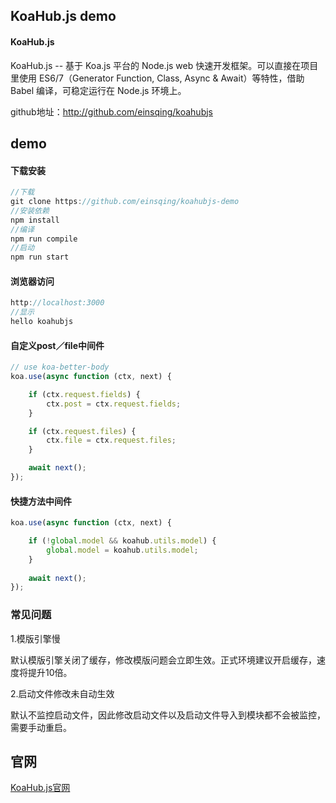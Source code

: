 ## KoaHub.js demo

#### KoaHub.js

KoaHub.js -- 基于 Koa.js 平台的 Node.js web 快速开发框架。可以直接在项目里使用 ES6/7（Generator Function, Class, Async & Await）等特性，借助 Babel 编译，可稳定运行在 Node.js 环境上。

github地址：http://github.com/einsqing/koahubjs



## demo

#### 下载安装

```javascript
//下载
git clone https://github.com/einsqing/koahubjs-demo
//安装依赖
npm install
//编译
npm run compile
//启动
npm run start
```

#### 浏览器访问

```javascript
http://localhost:3000
//显示
hello koahubjs
```

#### 自定义post／file中间件

```js
// use koa-better-body
koa.use(async function (ctx, next) {

    if (ctx.request.fields) {
        ctx.post = ctx.request.fields;
    }

    if (ctx.request.files) {
        ctx.file = ctx.request.files;
    }

    await next();
});
```

#### 快捷方法中间件

```js
koa.use(async function (ctx, next) {

    if (!global.model && koahub.utils.model) {
        global.model = koahub.utils.model;
    }
  
    await next();
});
```



### 常见问题

1.模版引擎慢

默认模版引擎关闭了缓存，修改模版问题会立即生效。正式环境建议开启缓存，速度将提升10倍。

2.启动文件修改未自动生效

默认不监控启动文件，因此修改启动文件以及启动文件导入到模块都不会被监控，需要手动重启。

## 官网
[KoaHub.js官网](http://js.koahub.com)

